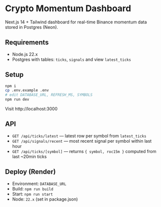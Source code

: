 # Crypto Momentum Dashboard

Next.js 14 + Tailwind dashboard for real-time Binance momentum data stored in Postgres (Neon).

## Requirements
- Node.js 22.x
- Postgres with tables: `ticks`, `signals` and view `latest_ticks`

## Setup
```bash
npm i
cp .env.example .env
# edit DATABASE_URL, REFRESH_MS, SYMBOLS
npm run dev
```
Visit http://localhost:3000

## API
- `GET /api/ticks/latest` — latest row per symbol from `latest_ticks`
- `GET /api/signals/recent` — most recent signal per symbol within last hour
- `GET /api/ticks/[symbol]` — returns `{ symbol, roc15m }` computed from last ~20min ticks

## Deploy (Render)
- Environment: `DATABASE_URL`
- Build: `npm run build`
- Start: `npm run start`
- Node: `22.x` (set in package.json)